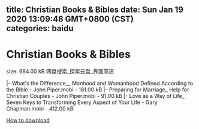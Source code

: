 
title: Christian Books & Bibles
date: Sun Jan 19 2020 13:09:48 GMT+0800 (CST)    
categories: baidu
---

# Christian Books & Bibles
size: 684.00 kB
 网盘搜索_探索云盘_界面简洁
 
|- What's the Difference__ Manhood and Womanhood Defined According to the Bible - John Piper.mobi - 181.00 kB
|- Preparing for Marriage_ Help for Christian Couples - John Piper.mobi - 91.00 kB
|- Love as a Way of Life_ Seven Keys to Transforming Every Aspect of Your Life - Gary Chapman.mobi - 412.00 kB

[How to download](https://bpcam.bemobtrk.com/go/2ceec3aa-1ca2-46d6-b9ff-aaa5c184517c?jno=799)